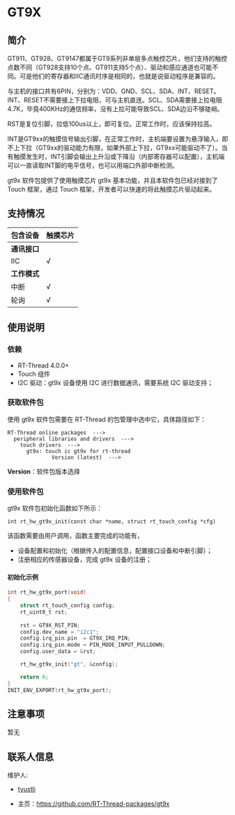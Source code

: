 # GT9X

## 简介
GT911、GT928、GT9147都属于GT9系列非单层多点触控芯片，他们支持的触控点数不同（GT928支持10个点、GT911支持5个点）、驱动和感应通道也可能不同。可是他们的寄存器和IIC通讯时序是相同的，也就是说驱动程序是兼容的。

与主机的接口共有6PIN，分别为：VDD、GND、SCL、SDA、INT、RESET。INT、RESET不需要接上下拉电阻，可与主机直连。SCL、SDA需要接上拉电阻4.7K，毕竟400KHz的通信频率，没有上拉可能导致SCL、SDA边沿不够陡峭。

RST是复位引脚，拉低100us以上，即可复位。正常工作时，应该保持拉高。

INT是GT9xx的触摸信号输出引脚，在正常工作时，主机端要设置为悬浮输入，即不上下拉（GT9xx的驱动能力有限，如果外部上下拉，GT9xx可能驱动不了）。当有触摸发生时，INT引脚会输出上升沿或下降沿（内部寄存器可以配置），主机端可以一直读取INT脚的电平信号，也可以用端口外部中断检测。

gt9x 软件包提供了使用触摸芯片 gt9x 基本功能，并且本软件包已经对接到了 Touch 框架，通过 Touch 框架，开发者可以快速的将此触摸芯片驱动起来。
## 支持情况

| 包含设备           | 触摸芯片 |  
| ----------------     | -------- | 
| **通讯接口**      |          |      
| IIC              | √        | 
| **工作模式**     |          |     
| 中断             | √        | 
| 轮询             |   √       |        

## 使用说明

### 依赖

- RT-Thread 4.0.0+
- Touch 组件
- I2C 驱动：gt9x 设备使用 I2C 进行数据通讯，需要系统 I2C 驱动支持；

### 获取软件包

使用 gt9x 软件包需要在 RT-Thread 的包管理中选中它，具体路径如下：

```
RT-Thread online packages  --->
  peripheral libraries and drivers  --->
    touch drivers  --->
      gt9x: touch ic gt9x for rt-thread
              Version (latest)  --->
```
**Version**：软件包版本选择

### 使用软件包

gt9x 软件包初始化函数如下所示：

```
int rt_hw_gt9x_init(const char *name, struct rt_touch_config *cfg)
```

该函数需要由用户调用，函数主要完成的功能有，

- 设备配置和初始化（根据传入的配置信息，配置接口设备和中断引脚）；
- 注册相应的传感器设备，完成 gt9x 设备的注册；

#### 初始化示例

```.c
int rt_hw_gt9x_port(void)
{
    struct rt_touch_config config;
    rt_uint8_t rst;
    
    rst = GT9X_RST_PIN;
    config.dev_name = "i2c1";
    config.irq_pin.pin  = GT9X_IRQ_PIN;
    config.irq_pin.mode = PIN_MODE_INPUT_PULLDOWN;
    config.user_data = &rst;

    rt_hw_gt9x_init("gt", &config);

    return 0;
}
INIT_ENV_EXPORT(rt_hw_gt9x_port);
```

## 注意事项

暂无

## 联系人信息

维护人:

- [tyustli](https://github.com/tyustli) 

- 主页：<https://github.com/RT-Thread-packages/gt9x>